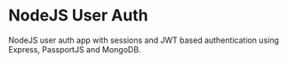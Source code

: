 # NodeJS User Auth

NodeJS user auth app with sessions and JWT based authentication using Express, PassportJS and MongoDB.
